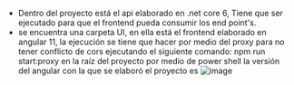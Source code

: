 * Dentro del proyecto está el api elaborado en .net core 6, Tiene que ser ejecutado para que el frontend pueda consumir los end point's.
* se encuentra una carpeta UI, en ella está el frontend elaborado en angular 11, la ejecución se tiene que hacer por medio del proxy para no tener conflicto de cors ejecutando el siguiente comando: npm run start:proxy en la raíz del proyecto por medio de power shell
la versión del angular con la que se elaboró el proyecto es ![image](https://user-images.githubusercontent.com/5317060/178137359-b55233b5-e4cb-409d-a3d5-5bd3a5b74950.png)

